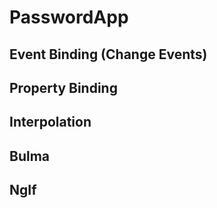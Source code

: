 # PasswordApp

## Event Binding (Change Events)
## Property Binding
## Interpolation
## Bulma
## NgIf
